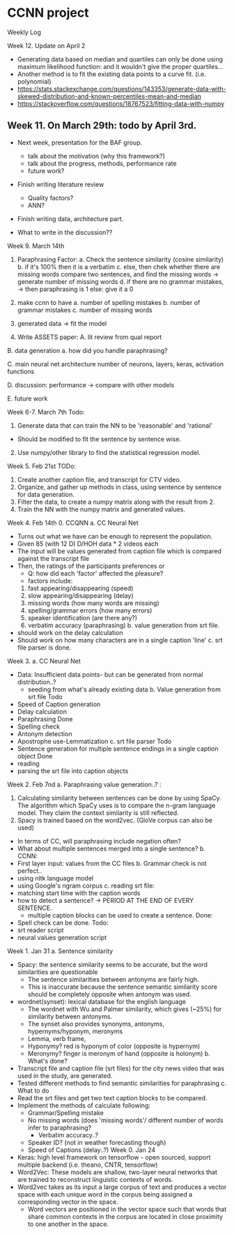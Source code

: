 # CCNN project

Weekly Log

Week 12. Update on April 2
- Generating data based on median and quartiles can only be done using maximum likelihood function: and it wouldn't give the proper quartiles...
- Another method is to fit the existing data points to a curve fit. (i.e. polynomial)
- https://stats.stackexchange.com/questions/143353/generate-data-with-skewed-distribution-and-known-percentiles-mean-and-median
- https://stackoverflow.com/questions/18767523/fitting-data-with-numpy








Week 11. On March 29th: todo by April 3rd.
- 

- Next week, presentation for the BAF group.
  - talk about the motivation (why this framework?)
  - talk about the progress, methods, performance rate
  - future work?

- Finish writing literature review
  - Quality factors?
  - ANN?
- Finish writing data, architecture part.
- What to write in the discussion??



Week 9. March 14th
1. Paraphrasing Factor:
  a. Check the sentence similarity (cosine similarity)
  b. if it's 100% then it is a verbatim
  c. else, then chek whether there are missing words
    compare two sentences, and find the missing words
    -> generate number of missing words
  d. if there are no grammar mistakes,
    -> then paraphrasing is 1
    else: 
      give it a 0

2. make ccnn to have
  a. number of spelling mistakes
  b. number of grammar mistakes
  c. number of missing words

3. generated data -> fit the model

4. Write ASSETS paper:
  A. lit review from qual report
  
  B. data generation
    a. how did you handle paraphrasing?
    
  C. main neural net architecture
    number of neurons, layers,
    keras, activation functions
  
  D. discussion:
    performance -> compare with other models
  
  E. future work




Week 6-7. March 7th
Todo:
1. Generate data that can train the NN to be 'reasonable' and 'rational'
 - Should be modified to fit the sentence by sentence wise.
2. Use numpy/other library to find the statistical regression model.


Week 5. Feb 21st
TODo:
1. Create another caption file, and transcript for CTV video.
2. Organize, and gather up methods in class, 
   using sentence by sentence for data generation.
3. Filter the data, to create a numpy matrix along with the result from 2.
4. Train the NN with the numpy matrix and generated values.

Week 4. Feb 14th
0. CCQNN
a. CC Neural Net
  - Turns out what we have can be enough to represent the population.
  - Given 85 (with 12 D) D/HOH data * 2 videos each
  - The input will be values generated from caption file which is compared against the transcript file
  - Then, the ratings of the participants preferences or
      - Q: how did each 'factor' affected the pleasure?
      - factors include: 
      1. fast appearing/disappearing (speed)
      2. slow appearing/disappearing (delay)
      3. missing words (how many words are missing)
      4. spelling/grammar errors (how many errors)
      5. speaker identification (are there any?)
      6. verbatim accuracy (paraphrasing)
b. value generation from srt file.
  - should work on the delay calculation
  - Should work on how many characters are in a single caption 'line'
c. srt file parser is done.

Week 3.
a. CC Neural Net
  - Data: Insufficient data points- but can be generated from normal distribution..?
    - seeding from what's already existing data
b. Value generation from srt file
  Todo
  - Speed of Caption generation
  - Delay calculation
  - Paraphrasing
  Done
  - Spelling check
  - Antonym detection
  - Apostrophe use-Lemmatization
c. srt file parser
  Todo
  - Sentence generation for multiple sentence endings in a single caption object
  Done
  - reading
  - parsing the srt file into caption objects

Week 2. Feb 7nd
a. Paraphrasing value generation..? :
  1. Calculating similarity between sentences can be done by using SpaCy. The algorithm which SpaCy uses is to compare the n-gram language model. They claim
  the context similarity is still reflected.
  2. Spacy is trained based on the word2vec. (GloVe corpus can also be used)
  - In terms of CC, will paraphrasing include negation often?
  - What about multiple sentences merged into a single sentence?
b. CCNN:
  - First layer input: values from the CC files
b. Grammar check is not perfect.. 
  - using nltk language model
  - using Google's ngram corpus
c. reading srt file:
  - matching start time with the caption words
  - how to detect a sentence? -> PERIOD AT THE END OF EVERY SENTENCE.
    - multiple caption blocks can be used to create a sentence.
Done: 
  - Spell check can be done.
Todo:
  - srt reader script
  - neural values generation script

Week 1. Jan 31
a. Sentence similarity
  - Spacy: the sentence similarity seems to be accurate, but the word similarities are questionable
      - The sentence similarities between antonyms are fairly high.
      - This is inaccurate because the sentence semantic similarity score should be completely opposite when antonym was used.
  - wordnet(synset): lexical database for the english language
      - The wordnet with Wu and Palmer similarity, which gives (~25%) for similarity between antonyms.
      - The synset also provides synonyms, antonyms, hypernyms/hyponym, meronyms
      - Lemma, verb frame, 
      - Hyponymy? red is hyponym of color (opposite is hypernym)
      - Meronymy? finger is meronym of hand (opposite is holonym)
b. What's done?
  - Transcript file and caption file (srt files) for the city news video that was used in the study, are generated.
  - Tested different methods to find semantic similarities for paraphrasing
c. What to do
  - Read the srt files and get two text caption blocks to be compared.
  - Implement the methods of calculate following:
    - Grammar/Spelling mistake
    - No missing words (does 'missing words'/ different number of words infer to paraphrasing?
      - Verbatim accuracy..?
    - Speaker ID? (not in weather forecasting though)
    - Speed of Captions (delay..?)
Week 0. Jan 24
- Keras: high level framework on tensorflow
      - open sourced, support multiple backend (i.e. theano, CNTR, tensorflow)
- Word2Vec: These models are shallow, two-layer neural networks that are trained to reconstruct linguistic contexts of words.          
- Word2vec takes as its input a large corpus of text and 
        produces a vector space with each unique word in the corpus being assigned a corresponding vector in the space.
    - Word vectors are positioned in the vector space such that        words that share common contexts in the corpus are 
        located in close proximity to one another in the space.
